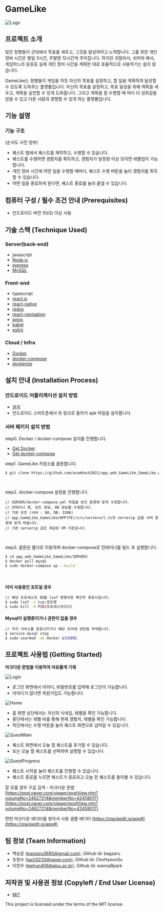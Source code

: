 # GameLike
![Logo](https://raw.githubusercontent.com/osamhack2021/app_web_GameLike_GameLike/master/logo.png?token=AFO66GTBZHV776LQYFH47LLBOYQOI)

## 프로젝트 소개
 많은 장병들이 군대에서 목표를 세우고, 그것을 달성하려고 노력합니다. 그를 위한 개인 정비 시간은 평일 3시간, 주말엔 12시간씩 주어집니다. 하지만 귀찮아서, 쉬어야 해서, 게임하느라 등등등 실제 개인 정비 시간을 계획한 대로 효율적으로 사용하기는 쉽지 않습니다. 
 
 GameLike는 장병들이 게임을 하듯 자신의 목표를 설정하고, 할 일을 계획하여 달성할 수 있도록 도와주는 플랫폼입니다. 자신의 목표를 설정하고, 목표 달성을 위해 계획을 세우고, 계획을 실천할 수 있게 도와줍니다. 그리고 계획을 잘 수행할 때 마다 더 성취감을 얻을 수 있고 다른 사람과 경쟁할 수 있게 하는 플랫폼입니다.


## 기능 설명
### 기능 구조

(순서도 사진 첨부)
 * 퀘스트 탭에서 퀘스트를 제작하고, 수행할 수 있습니다.
 * 퀘스트를 수행하면 경험치를 획득하고, 경험치가 일정량 이상 모이면 레벨업이 가능합니다.
 * 개인 정비 시간에 어떤 일을 수행할 때마다, 퀘스트 수행 버튼을 눌러 경험치를 획득할 수 있습니다.
 * 어떤 일을 종료하게 된다면, 퀘스트 종료를 눌러 끝낼 수 있습니다.
 

## 컴퓨터 구성 / 필수 조건 안내 (Prerequisites)
* 안드로이드 버전 10(Q) 이상 사용

## 기술 스택 (Technique Used) 
### Server(back-end)
 - javascript
 - [Node.js](https://nodejs.org/ko/)
 - [express](https://expressjs.com/ko/)
 - [MySQL](https://www.mysql.com/)
 
### Front-end
 - typescript
 - [react.js](https://reactjs.org/)
 - [react-native](https://reactnative.dev/)
 - [redux](https://ko.redux.js.org/)
 - [react-navigation](https://reactnavigation.org/)
 - [axios](https://axios-http.com/)
 - [babel](https://babeljs.io/)
 - [eslint](https://eslint.org/)
 
### Cloud / Infra
 - [Docker](https://www.docker.com/)
 - [docker-compose](https://github.com/docker/compose)
 - [dockerize](https://github.com/jwilder/dockerize)

## 설치 안내 (Installation Process)

### 안드로이드 어플리케이션 설치 방법
 - [설치](https://github.com/osamhack2021/app_GameLike_GameLike/raw/master/APP/release/GameLike.apk)
 - 안드로이드 스마트폰에서 위 링크로 들어가 apk 파일을 설치합니다.
 
### 서버 패키지 설치 방법

<p>step0. Docker / docker-compose 설치를 진행합니다.</p>

 - [Get Docker](https://docs.docker.com/get-docker/)
 - [Get docker-compose](https://github.com/docker/compose/releases)

<p>step1. GameLike 저장소를 클론합니다.</p>


```bash
$ git clone https://github.com/osamhack2021/app_web_GameLike_GameLike.git
```
<br>
<p>step2. docker-compose 설정을 진행합니다.</p>

    // SERVER/docker-compose.yml 파일을 본인 환경에 맞게 수정합니다.
    // 컨테이너 명, 포트 정보, DB 정보를 수정합니다.
    // 기본 포트 (서버 : 80, DB: 3306)
    // app_GameLike_GameLike/APP(FE)/src/serverurl.ts의 serverip 값을 서버 환경에 맞게 바꿉니다.
    // 기본 serverip 값은 제공된 VM 기준입니다.
    
<br>

<p>step3. 클론된 폴더로 이동하여 docker-compose로 컨테이너를 빌드 후 실행합니다.</p>

```bash
$ cd app_web_GameLike_GameLike/SERVER/
$ docker pull mysql
$ sudo docker-compose up --build
```
<br>

#### 이미 사용중인 포트일 경우
```bash
// 해당 프로세스의 ID를 lsof 명령어로 확인후 종료시킵니다.
$ sudo lsof -i tcp:포트명
$ sudo kill -9 PID(프로세스아이디)
```
#### Mysql이 실행중이거나 권한이 없을 경우
```bash
// 각각 서비스를 종료시키거나 해당 유저에 권한을 부여합니다.
$ service mysql stop
$ sudo usermod -aG docker ${USER}
```

## 프로젝트 사용법 (Getting Started)
**마크다운 문법을 이용하여 자유롭게 기재**

![Login](https://github.com/osamhack2021/app_GameLike_GameLike/blob/master/Login.png?raw=true)
 * 로그인 화면에서 아이디, 비밀번호를 입력해 로그인이 가능합니다.
 * 아이디가 없다면 회원가입도 가능합니다.

![Home](https://github.com/osamhack2021/app_GameLike_GameLike/blob/master/HomeScreen.png?raw=true)
 * 홈 화면 상단에서는 자신의 닉네임, 레벨을 확인 가능합니다. 
 * 중단에서는 레벨 바를 통해 현재 경험치, 레벨을 확인 가능합니다. 
 * 하단에서는 수행 버튼을 눌러 퀘스트 화면으로 넘어갈 수 있습니다.

![QuestMain](https://github.com/osamhack2021/app_GameLike_GameLike/blob/master/Quest1.png?raw=true)
 * 퀘스트 화면에서 오늘 할 퀘스트를 추가할 수 있습니다.
 * 또는 오늘 할 퀘스트를 선택하여 실행할 수 있습니다.

![QuestProgress](https://github.com/osamhack2021/app_GameLike_GameLike/blob/master/Quest2.png?raw=true)
 * 퀘스트 시작을 눌러 퀘스트를 진행할 수 있습니다.
 * 퀘스트 종료를 누르면 퀘스트가 종료되고 오늘 한 퀘스트를 돌아볼 수 있습니다.
 
잘 모를 경우
구글 검색 - 마크다운 문법
[https://post.naver.com/viewer/postView.nhn?volumeNo=24627214&memberNo=42458017](https://post.naver.com/viewer/postView.nhn?volumeNo=24627214&memberNo=42458017)

 편한 마크다운 에디터를 찾아서 사용
 샘플 에디터 [https://stackedit.io/app#](https://stackedit.io/app#)
 
## 팀 정보 (Team Information)
- 백승훈 (bagzaru3690@gmail.com), Github Id: bagzaru
- 조현수 (tacit3233@naver.com), Github Id: ChoHyeonSu
- 이헌우 (leehun456@ajou.ac.kr), Github Id: wannaBpark

## 저작권 및 사용권 정보 (Copyleft / End User License)
 * [MIT](https://github.com/osamhack2021/app_web_GameLike_GameLike/blob/master/license.md)

This project is licensed under the terms of the MIT license.
